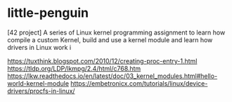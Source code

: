 # little-penguin

 [42 project] A series of Linux kernel programming assignment to learn how compile a custom Kernel, build and use a kernel module and learn how drivers in Linux work i

https://tuxthink.blogspot.com/2010/12/creating-proc-entry-1.html
https://tldp.org/LDP/lkmpg/2.4/html/c768.htm
https://lkw.readthedocs.io/en/latest/doc/03_kernel_modules.html#hello-world-kernel-module
https://embetronicx.com/tutorials/linux/device-drivers/procfs-in-linux/
